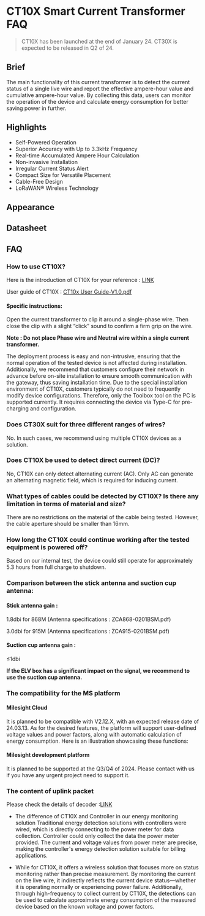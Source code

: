 # CT10X Smart Current Transformer FAQ
>CT10X has been launched at the end of January 24. 
CT30X is expected to be released in Q2 of 24.

## Brief
The main functionality of this current transformer is to detect the current status of a single live wire and report the effective ampere-hour value and cumulative ampere-hour value. By collecting this data, users can monitor the operation of the device and calculate energy consumption for better saving power in further.

## Highlights
- Self-Powered Operation
- Superior Accuracy with Up to 3.3kHz Frequency
- Real-time Accumulated Ampere Hour Calculation
- Non-invasive Installation
- Irregular Current Status Alert
- Compact Size for Versatile Placement
- Cable-Free Design
- LoRaWAN® Wireless Technology


## Appearance




## Datasheet


## FAQ
### How to use CT10X?
Here is the introduction of CT10X for your reference :  [LINK](https://youtu.be/ESbtIVR6QSo?si=juvrGnXzds522w5-)

User guide of CT10X : [CT10x User Guide-V1.0.pdf](https://resource.milesight.com/milesight/iot/document/ct10x-user-guide-en.pdf)


#### Specific instructions:
Open the current transformer to clip it around a single-phase wire. Then close the clip with a slight “click” sound to confirm a firm grip on the wire.

**Note : Do not place Phase wire and Neutral wire within a single current transformer.**



The deployment process is easy and non-intrusive, ensuring that the normal operation of the tested device is not affected during installation.
Additionally, we recommend that customers configure their network in advance before on-site installation to ensure smooth communication with the gateway, thus saving installation time.
Due to the special installation environment of CT10X, customers typically do not need to frequently modify device configurations. Therefore, only the Toolbox tool on the PC is supported currently. It requires connecting the device via Type-C for pre-charging and configuration.

### Does CT30X suit for three different ranges of wires?
No. In such cases, we recommend using multiple CT10X devices as a solution.

### Does CT10X be used to detect direct current (DC)?
No, CT10X can only detect alternating current (AC). Only AC can generate an alternating magnetic field, which is required for inducing current.

### What types of cables could be detected by CT10X? Is there any limitation in terms of material and size?
There are no restrictions on the material of the cable being tested. However, the cable aperture should be smaller than 16mm.

### How long the CT10X could continue working after the tested equipment is powered off?
Based on our internal test, the device could still operate for approximately 5.3 hours from full charge to shutdown.

### Comparison between the stick antenna and suction cup antenna:
#### Stick antenna gain : 
1.8dbi for 868M  (Antenna specifications : ZCA868-0201BSM.pdf)

3.0dbi for 915M  (Antenna specifications : ZCA915-0201BSM.pdf)

#### Suction cup antenna gain : 
≤1dbi

**If the ELV box has a significant impact on the signal, we recommend to use the suction cup antenna.**

### The compatibility for the MS platform

#### Milesight Cloud
It is planned to be compatible with V2.12.X, with an expected release date of 24.03.13.
As for the desired features, the platform will support user-defined voltage values and power factors, along with automatic calculation of energy consumption. 
Here is an illustration showcasing these functions:


#### Milesight development platform
It is planned to be supported at the Q3/Q4 of 2024. 
Please contact with us if you have any urgent project need to support it.

### The content of uplink packet 
Please check the details of decoder :[LINK](https://github.com/Milesight-IoT/SensorDecoders/tree/main/CT_Series/CT101)

- The difference of CT10X and Controller in our energy monitoring solution
Traditional energy detection solutions with controllers were wired, which is directly connecting to the power meter for data collection. Controller could only collect the data the power meter provided. The current and voltage values from power meter are precise, making the controller's energy detection solution suitable for billing applications.

- While for CT10X, it offers a wireless solution that focuses more on status monitoring rather than precise measurement. By monitoring the current on the live wire, it indirectly reflects the current device status—whether it is operating normally or experiencing power failure. Additionally, through high-frequency to collect current by CT10X, the detections can be used to calculate approximate energy consumption of the measured device based on the known voltage and power factors.
